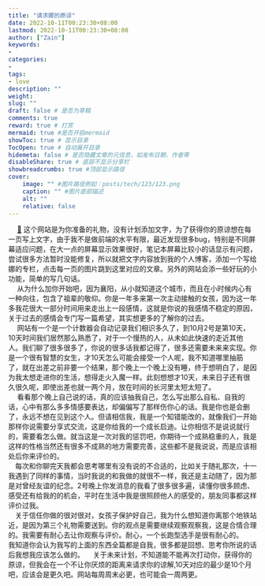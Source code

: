 ```yaml
---
title: "请求娜的原谅"
date: 2022-10-11T00:23:30+08:00
lastmod: 2022-10-11T00:23:30+08:00
author: ["Zain"]
keywords: 
- 
categories: 
- 
tags: 
- love
description: ""
weight:
slug: ""
draft: false # 是否为草稿
comments: true
reward: true # 打赏
mermaid: true #是否开启mermaid
showToc: true # 显示目录
TocOpen: true # 自动展开目录
hidemeta: false # 是否隐藏文章的元信息，如发布日期、作者等
disableShare: true # 底部不显示分享栏
showbreadcrumbs: true #顶部显示路径
cover:
    image: "" #图片路径例如：posts/tech/123/123.png
    caption: "" #图片底部描述
    alt: ""
    relative: false
---
```



&ensp;&ensp; [💓](https://liuz0123.gitee.io/na) 这个网站是为你准备的礼物，没有计划添加文字，为了获得你的原谅想在每一页写上文字，由于我不是做前端的水平有限，最近发现很多bug，特别是不同屏幕适应问题，在大一点的屏幕显示效果很好，笔记本屏幕比较小的话显示有问题，尝试很多方法暂时没能修复，所以就把文字内容放到我的个人博客，添加一个写给娜的专栏，点击每一页的图片跳到这里对应的文章。另外的网站会添一些好玩的小功能，简单的写几句话。
<br>
&ensp;&ensp; 从为什么加你开始吧，因为襄阳，从小就知道这个城市，而且在小时候内心有一种向往，包含了祖辈的敬仰。你是一年多来第一次主动接触的女孩，因为这一年多我花很大一部分时间用来走出上一段感情，这就是你说的我感情不稳定的原因，关于过去的感情会专门写一篇希望，其实想更多的了解你的过去。
<br>
&ensp;&ensp; 网站有一个是一个计数器会自动记录我们相识多久了，到10月2号是第10天，10天时间我们居然那么熟悉了，对于一个慢热的人，从未如此快速的走近其他人。我们聊了很多很多了，你说的很多话我都记得了，很多还需要未来来实现。你是一个很有智慧的女生，才10天怎么可能会接受一个人呢，我不知道哪里抽筋了，就在出差之前非要一个结果，那个晚上一个晚上没有睡，终于想明白了，是因为我太想走进你的生活，想得走火入魔一样。此刻想想才10天，未来日子还有很久很久呢，即使出差也就一两个月，放在时间的长河里太短太短了。
<br>
&ensp;&ensp; 看看那个晚上自己说的话，真的应该抽我自己，怎么写出那么自私、自我的话，心中有那么多多情感要表达，却偏偏写了那样伤你心的话。我是你也是会删了，永远不想在见到这个人。但请相信我，我是一个知错能改的，就像我们一开始那样你说需要分享式交流，这是你给我的一个成长启迪。让你相信不是说说就行的，需要看怎么做。就当这是一次对我的惩罚吧，你期待一个成熟稳重的人，我是这样的性格当然还有很多不成熟的地方需要完善，这些都不是我说说，而是应该相处后你来评价的。
<br>
&ensp;&ensp;每次和你聊完天我都会思考哪里有没有说的不合适的，比如关于随礼那次，十一我遇到了同样的事情，当时我说的和我做的就很不一样，我还是主动随了，因为那是对曾经友谊的纪念。2号晚上你发消息的我看了很多很多遍，读懂你很多顾虑、感受还有给我的的机会，平时在生活中我是很照顾他人的感受的，朋友同事都这样评价过我。
 <br>
&ensp;&ensp;关于信任你做的很对很对，女孩子保护好自己，我为什么想知道你离那个地铁站近，是因为第三个礼物需要送到。你的观点是需要继续观察观察我，这是合情合理的。我需要有耐心去让你观察与评价。耐心，一个长跑型选手是很有耐心的。
&ensp;&ensp;我知道你会认为我写的上面的东西全篇都是自我，很多都是回想、思考你所说的话后我想我应该怎么做的。
&ensp;&ensp;关于未来计划，不知道能不能再次打动你，获得你的原谅，但我会在一个不让你厌烦的距离来请求你的谅解,10天对应的最少是10个月吧，应该会是更久吧。网站每周周末必更，也可能会一周两更。

